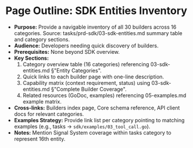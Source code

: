 # Page Outline: SDK Entities Inventory
- **Purpose:** Provide a navigable inventory of all 30 builders across 16 categories. Source: tasks/prd-sdk/03-sdk-entities.md summary table and category sections.
- **Audience:** Developers needing quick discovery of builders.
- **Prerequisites:** None beyond SDK overview.
- **Key Sections:**
  1. Category overview table (16 categories) referencing 03-sdk-entities.md §"Entity Categories".
  2. Quick links to each builder page with one-line description.
  3. Capability matrix (context requirement, status) using 03-sdk-entities.md §"Complete Builder Coverage".
  4. Related resources (GoDoc, examples) referencing 05-examples.md example matrix.
- **Cross-links:** Builders index page, Core schema reference, API client docs for relevant categories.
- **Examples Strategy:** Provide link list per category pointing to matching examples (e.g., tasks → `sdk/examples/03_tool_call.go`).
- **Notes:** Mention Signal System coverage within tasks category to represent 16th entity.
